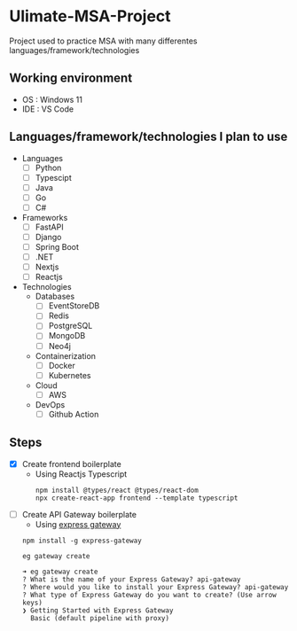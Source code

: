 # Ulimate-MSA-Project
Project used to practice MSA with many differentes languages/framework/technologies

## Working environment
- OS : Windows 11
- IDE : VS Code


## Languages/framework/technologies I plan to use
- Languages
    - [ ] Python
    - [ ] Typescipt
    - [ ] Java
    - [ ] Go
    - [ ] C#
- Frameworks
  - [ ] FastAPI
  - [ ] Django
  - [ ] Spring Boot
  - [ ] .NET
  - [ ] Nextjs
  - [ ] Reactjs
- Technologies
  - Databases
    - [ ] EventStoreDB
    - [ ] Redis
    - [ ] PostgreSQL
    - [ ] MongoDB
    - [ ] Neo4j
  - Containerization
    - [ ] Docker
    - [ ] Kubernetes
  - Cloud
    - [ ] AWS
  - DevOps
    - [ ] Github Action

## Steps
- [x] Create frontend boilerplate
  - Using Reactjs Typescript
    ```shell
    npm install @types/react @types/react-dom
    npx create-react-app frontend --template typescript
    ```
- [ ] Create API Gateway boilerplate
  - Using [express gateway](https://www.express-gateway.io/)
  ```shell
  npm install -g express-gateway
  ``` 
  ```
  eg gateway create
  ```
  ```
  ➜ eg gateway create
  ? What is the name of your Express Gateway? api-gateway
  ? Where would you like to install your Express Gateway? api-gateway
  ? What type of Express Gateway do you want to create? (Use arrow keys)
  ❯ Getting Started with Express Gateway
    Basic (default pipeline with proxy)
  ```